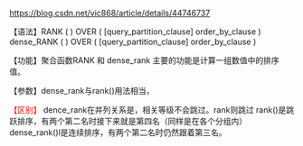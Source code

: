 https://blog.csdn.net/vic868/article/details/44746737

【语法】RANK ( ) OVER ( [query_partition_clause] order_by_clause )
dense_RANK ( ) OVER ( [query_partition_clause] order_by_clause )

【功能】聚合函数RANK 和 dense_rank 主要的功能是计算一组数值中的排序值。

【参数】dense_rank与rank()用法相当，

<font color="red">【区别】</font> dence_rank在并列关系是，相关等级不会跳过。rank则跳过
rank()是跳跃排序，有两个第二名时接下来就是第四名（同样是在各个分组内）
dense_rank()l是连续排序，有两个第二名时仍然跟着第三名。